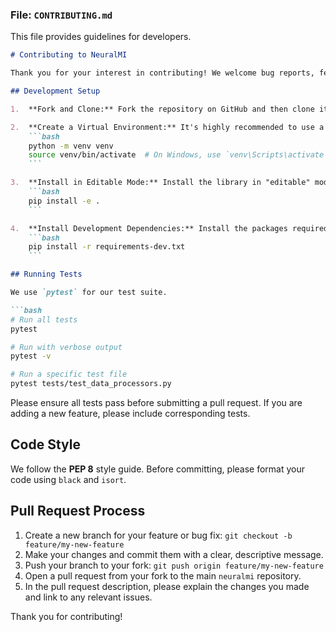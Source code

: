 ### **File: `CONTRIBUTING.md`**
This file provides guidelines for developers.

```markdown
# Contributing to NeuralMI

Thank you for your interest in contributing! We welcome bug reports, feature requests, and pull requests.

## Development Setup

1.  **Fork and Clone:** Fork the repository on GitHub and then clone it to your local machine.

2.  **Create a Virtual Environment:** It's highly recommended to use a virtual environment to manage dependencies.
    ```bash
    python -m venv venv
    source venv/bin/activate  # On Windows, use `venv\Scripts\activate`
    ```

3.  **Install in Editable Mode:** Install the library in "editable" mode, which means your changes to the source code will be reflected immediately when you run Python.
    ```bash
    pip install -e .
    ```

4.  **Install Development Dependencies:** Install the packages required for running tests and formatting code.
    ```bash
    pip install -r requirements-dev.txt
    ```

## Running Tests

We use `pytest` for our test suite.

```bash
# Run all tests
pytest

# Run with verbose output
pytest -v

# Run a specific test file
pytest tests/test_data_processors.py
```

Please ensure all tests pass before submitting a pull request. If you are adding a new feature, please include corresponding tests.

## Code Style
We follow the **PEP 8** style guide. Before committing, please format your code using ```black``` and ```isort```.

## Pull Request Process
1. Create a new branch for your feature or bug fix: ```git checkout -b feature/my-new-feature```
2. Make your changes and commit them with a clear, descriptive message.
3. Push your branch to your fork: ```git push origin feature/my-new-feature```
4. Open a pull request from your fork to the main ```neuralmi``` repository.
5. In the pull request description, please explain the changes you made and link to any relevant issues.

Thank you for contributing!



